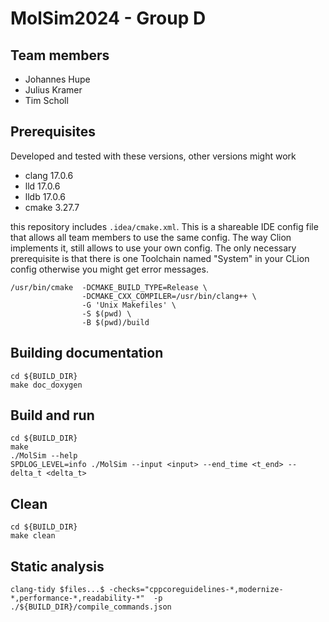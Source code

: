 MolSim2024 - Group D
===

## Team members

- Johannes Hupe
- Julius Kramer
- Tim Scholl

## Prerequisites

Developed and tested with these versions, other versions might work

- clang 17.0.6
- lld 17.0.6
- lldb 17.0.6
- cmake 3.27.7

this repository includes `.idea/cmake.xml`.
This is a shareable IDE config file that allows all team members to use the same config.
The way Clion implements it, still allows to use your own config.
The only necessary prerequisite is that there is one Toolchain named "System" in your CLion config otherwise you might
get error messages.

```shell
/usr/bin/cmake  -DCMAKE_BUILD_TYPE=Release \
                -DCMAKE_CXX_COMPILER=/usr/bin/clang++ \
                -G 'Unix Makefiles' \
                -S $(pwd) \
                -B $(pwd)/build
```

## Building documentation

```shell
cd ${BUILD_DIR}
make doc_doxygen
```

## Build and run

```shell
cd ${BUILD_DIR}
make
./MolSim --help
SPDLOG_LEVEL=info ./MolSim --input <input> --end_time <t_end> --delta_t <delta_t>
```

## Clean

```shell
cd ${BUILD_DIR}
make clean
```

## Static analysis

```shell 
clang-tidy $files...$ -checks="cppcoreguidelines-*,modernize-*,performance-*,readability-*"  -p ./${BUILD_DIR}/compile_commands.json  
```
